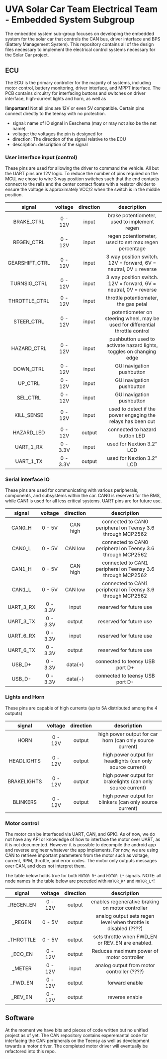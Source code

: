 # UVA Solar Car Team Electrical Team - Embedded System Subgroup
The embedded system sub-group focuses on developing the embedded system for the solar car that controls the CAN bus, driver interface and BPS (Battery Management System). This repository contains all of the design files necessary to implement the electrical control systems necessary for the Solar Car project.

## ECU
The ECU is the primary controller for the majority of systems, including motor control, battery monitoring, driver interface, and MPPT interface. The PCB contains circuitry for interfacing buttons and switches on driver interface, high-current lights and horn, as well as

**!important!**
Not all pins are 12V or even 5V compatible. Certain pins connect directly to the teensy with no protection.

* signal: name of IO signal in Eeschema (may or may not also be the net name)
* voltage: the voltages the pin is designed for
* direction: The direction of the signal relative to the ECU
* description: description of the signal

### User interface input (control)
These pins are used for allowing the driver to command the vehicle. All but the UART pins are 12V logic. To reduce the number of pins required on the MCU, we chose to wire 3 way position switches such that the end contacts connect to the rails and the center contact floats with a resistor divider to ensure the voltage is approximately VCC/2 when the switch is in the middle position.

|      signal     | voltage  | direction |                            description                               |
|:---------------:|:--------:|:---------:|:--------------------------------------------------------------------:|
| BRAKE_CTRL      | 0 - 12V  |  input    | brake potentiometer, used to implement regen                         |
| REGEN_CTRL      | 0 - 12V  |  input    | regen potentiometer, used to set max regen percentage                |
| GEARSHIFT_CTRL  | 0 - 12V  |  input    | 3 way position switch. 12V = forward, 6V = neutral, 0V = reverse     |
| TURNSIG_CTRL    | 0 - 12V  |  input    | 3 way position switch. 12V = forward, 6V = neutral, 0V = reverse     |
| THROTTLE_CTRL   | 0 - 12V  |  input    | throttle potentiometer, the gas petal                                |
| STEER_CTRL      | 0 - 12V  |  input    | potentiometer on steering wheel, may be used for differential throttle control |
| HAZARD_CTRL     | 0 - 12V  |  input    | pushbutton used to activate hazard lights, toggles on changing edge  |
| DOWN_CTRL       | 0 - 12V  |  input    | GUI navigation pushbutton                                            |
| UP_CTRL         | 0 - 12V  |  input    | GUI navigation pushbutton                                            |
| SEL_CTRL        | 0 - 12V  |  input    | GUI navigation pushbutton                                            |
| KILL_SENSE      | 0 - 12V  |  input    | used to detect if the power engaging the relays has been cut         |
| HAZARD_LED      | 0 - 12V  |  output   | connected to hazard button LED                                       |
| UART_1_RX       | 0 - 3.3V |  input    | used for Nextion 3.2" LCD                                            |
| UART_1_TX       | 0 - 3.3V |  output   | used for Nextion 3.2" LCD                                            |

### Serial interface IO
These pins are used for communicating with various peripherals, components, and subsystems within the car. CAN0 is reserved for the BMS, while CAN1 is used for all less critical systems. UART pins are for future use.

|      signal     | voltage  | direction |                            description                               |
|:---------------:|:--------:|:---------:|:--------------------------------------------------------------------:|
| CAN0_H          | 0 - 5V   | CAN high  | connected to CAN0 peripheral on Teensy 3.6 through MCP2562           |
| CAN0_L          | 0 - 5V   | CAN low   | connected to CAN0 peripheral on Teensy 3.6 through MCP2562           |
| CAN1_H          | 0 - 5V   | CAN high  | connected to CAN1 peripheral on Teensy 3.6 through MCP2562           |
| CAN1_L          | 0 - 5V   | CAN low   | connected to CAN1 peripheral on Teensy 3.6 through MCP2562           |
| UART_3_RX       | 0 - 3.3V |  input    | reserved for future use                                              |
| UART_3_TX       | 0 - 3.3V |  output   | reserved for future use                                              |
| UART_6_RX       | 0 - 3.3V |  input    | reserved for future use                                              |
| UART_6_TX       | 0 - 3.3V |  output   | reserved for future use                                              |
| USB_D+          | 0 - 3.3V |  data(+)  | connected to teensy USB port D+                                      |
| USB_D-          | 0 - 3.3V |  data(-)  | connected to teensy USB port D-                                      |


### Lights and Horn
These pins are capable of high currents (up to 5A distributed among the 4 outputs)

|      signal     | voltage  | direction |                            description                               |
|:---------------:|:--------:|:---------:|:--------------------------------------------------------------------:|
| HORN            | 0 - 12V  |   output  | high power output for car horn (can only source current)             |
| HEADLIGHTS      | 0 - 12V  |   output  | high power output for headlights (can only source current)           |
| BRAKELIGHTS     | 0 - 12V  |   output  | high power output for brakelights (can only source current)          |
| BLINKERS        | 0 - 12V  |   output  | high power output for blinkers (can only source current)             |

### Motor control
The motor can be interfaced via UART, CAN, and GPIO. As of now, we do not have any API or knowledge of how to interface the motor over UART, as it is not documented. However it is possible to decompile the android app and reverse engineer whatever the app implements. For now, we are using CAN to retrieve important parameters from the motor such as voltage, current, RPM, throttle, and error codes. The motor only outputs messages over CAN, and does not interpret them.

The table below holds true for both `MOTOR_R*` and `MOTOR_L*` signals.
NOTE: all node names in the table below are preceded with `MOTOR_R*` and `MOTOR_L*`!

|      signal     | voltage  | direction |                            description                               |
|:---------------:|:--------:|:---------:|:--------------------------------------------------------------------:|
| _REGEN_EN       | 0 - 12V  |   output  | enables regenerative braking on motor controller                     |
| _REGEN          | 0 - 5V   |   output  | analog output sets regen level when throttle is disabled (????)      |
| _THROTTLE       | 0 - 5V   |   output  | sets throttle when FWD_EN or REV_EN are enabled.                     |
| _ECO_EN         | 0 - 12V  |   output  | Reduces maximum power of motor controller                            |
| _METER          | 0 - 12V  |   input   | analog output from motor controller (????)                           |
| _FWD_EN         | 0 - 12V  |   output  | forward enable                                                       |
| _REV_EN         | 0 - 12V  |   output  | reverse enable                                                       |

## Software
At the moment we have bits and pieces of code written but no unified project as of yet. The CAN repository contains experemantal code for interfacing the CAN peripherals on the Teensy as well as development towards a motor driver. The completed motor driver will eventually be refactored into this repo.
